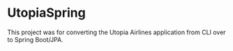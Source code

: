 # UtopiaSpring

This project was for converting the Utopia Airlines application from CLI over to Spring Boot/JPA.

